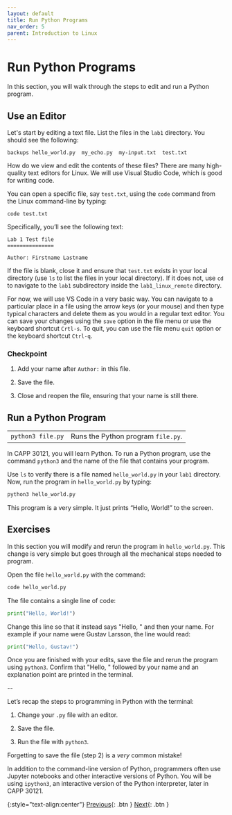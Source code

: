 ```yaml
---
layout: default
title: Run Python Programs
nav_order: 5
parent: Introduction to Linux
---
```


# Run Python Programs

In this section, you will walk through the steps to edit and run a Python program.

## Use an Editor

Let's start by editing a text file. List the files in the `lab1` directory. You should see the following:

```
backups hello_world.py  my_echo.py  my-input.txt  test.txt
```

How do we view and edit the contents of these files? There are many high-quality text editors for Linux. We will use Visual Studio Code, which is good for writing code.

You can open a specific file, say `test.txt`, using the `code` command from the Linux command-line by typing:

```
code test.txt
```

Specifically, you’ll see the following text:

```
Lab 1 Test file
===============

Author: Firstname Lastname
```

If the file is blank, close it and ensure that `test.txt` exists in your local directory (use `ls` to list the files in your local directory). If it does not, use `cd` to navigate to the `lab1` subdirectory inside the `lab1_linux_remote` directory.

For now, we will use VS Code in a very basic way. You can navigate to a particular place in a file using the arrow keys (or your mouse) and then type typical characters and delete them as you would in a regular text editor. You can save your changes using the `save` option in the file menu or use the keyboard shortcut `Crtl-s`. To quit, you can use the file menu `quit` option or the keyboard shortcut `Ctrl-q`.

### Checkpoint

1. Add your name after `Author:` in this file.

2. Save the file.

3. Close and reopen the file, ensuring that your name is still there.

## Run a Python Program

|   |   |
|---|---|
|`python3 file.py`|Runs the Python program `file.py`.|

In CAPP 30121, you will learn Python. To run a Python program, use the command `python3` and the name of the file that contains your program.

Use `ls` to verify there is a file named `hello_world.py` in your `lab1` directory. Now, run the program in `hello_world.py` by typing:

```python
python3 hello_world.py
```

This program is a very simple. It just prints “Hello, World!” to the screen.

## Exercises

In this section you will modify and rerun the program in `hello_world.py`. This change is very simple but goes through all the mechanical steps needed to program.

Open the file `hello_world.py` with the command:

```bash
code hello_world.py
```

The file contains a single line of code:

```python
print("Hello, World!")
```

Change this line so that it instead says "Hello, " and then your name. For example if your name were Gustav Larsson, the line would read:

```python
print("Hello, Gustav!")
```

Once you are finished with your edits, save the file and rerun the program using `python3`. Confirm that "Hello, " followed by your name and an explanation point are printed in the terminal.

--

Let’s recap the steps to programming in Python with the terminal:

1. Change your `.py` file with an editor.

2. Save the file.

3. Run the file with `python3`.

Forgetting to save the file (step 2) is a _very_ common mistake!

In addition to the command-line version of Python, programmers often use Jupyter notebooks and other interactive versions of Python. You will be using `ipython3`, an interactive version of the Python interpreter, later in CAPP 30121.

{:style="text-align:center"}
[Previous](./4-man-pages.html){: .btn } [Next](./6-io-streams.html){: .btn }
